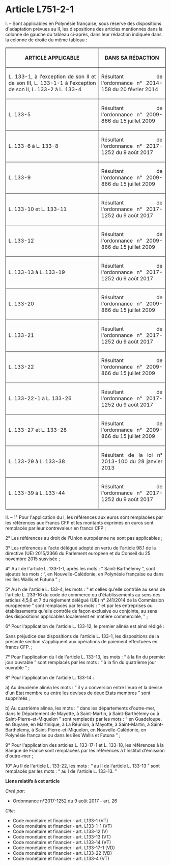 # Article L751-2-1

I. – Sont applicables en Polynésie française, sous réserve des dispositions d'adaptation prévues au II, les dispositions des
articles mentionnés dans la colonne de gauche du tableau ci-après, dans leur rédaction indiquée dans la colonne de droite du
même tableau : 

<table border="1">
  <tbody>
    <tr>
      <th>

ARTICLE APPLICABLE </th>
      <th>

DANS SA RÉDACTION </th>
    </tr>
    <tr>
      <td align="justify">

L. 133-1, à l'exception de son II et de son III, L. 133-1-1 à l'exception de son II, L. 133-2 à L. 133-4 </td>
      <td align="justify">

Résultant de l'ordonnance n° 2014-158 du 20 février 2014 </td>
    </tr>
    <tr>
      <td align="justify">

L. 133-5 </td>
      <td align="justify">

Résultant de l'ordonnance n° 2009-866 du 15 juillet 2009 </td>
    </tr>
    <tr>
      <td align="justify">

L. 133-6 à L. 133-8 </td>
      <td align="justify">

Résultant de l'ordonnance n° 2017-1252 du 9 août 2017 </td>
    </tr>
    <tr>
      <td align="justify">

L. 133-9 </td>
      <td align="justify">

Résultant de l'ordonnance n° 2009-866 du 15 juillet 2009 </td>
    </tr>
    <tr>
      <td align="justify">

L. 133-10 et L. 133-11 </td>
      <td align="justify">

Résultant de l'ordonnance n° 2017-1252 du 9 août 2017 </td>
    </tr>
    <tr>
      <td align="justify">

L. 133-12 </td>
      <td align="justify">

Résultant de l'ordonnance n° 2009-866 du 15 juillet 2009 </td>
    </tr>
    <tr>
      <td align="justify">

L. 133-13 à L. 133-19 </td>
      <td align="justify">

Résultant de l'ordonnance n° 2017-1252 du 9 août 2017 </td>
    </tr>
    <tr>
      <td align="justify">

L. 133-20 </td>
      <td align="justify">

Résultant de l'ordonnance n° 2009-866 du 15 juillet 2009 </td>
    </tr>
    <tr>
      <td align="justify">

L. 133-21 </td>
      <td align="justify">

Résultant de l'ordonnance n° 2017-1252 du 9 août 2017 </td>
    </tr>
    <tr>
      <td align="justify">

L. 133-22 </td>
      <td align="justify">

Résultant de l'ordonnance n° 2009-866 du 15 juillet 2009 </td>
    </tr>
    <tr>
      <td align="justify">

L. 133-22-1 à L. 133-26 </td>
      <td align="justify">

Résultant de l'ordonnance n° 2017-1252 du 9 août 2017 </td>
    </tr>
    <tr>
      <td align="justify">

L. 133-27 et L. 133-28 </td>
      <td align="justify">

Résultant de l'ordonnance n° 2009-866 du 15 juillet 2009 </td>
    </tr>
    <tr>
      <td align="justify">

L. 133-29 à L. 133-38 </td>
      <td align="justify">

Résultant de la loi n° 2013-100 du 28 janvier 2013 </td>
    </tr>
    <tr>
      <td align="justify">

L. 133-39 à L. 133-44 </td>
      <td align="justify">

Résultant de l'ordonnance n° 2017-1252 du 9 août 2017 </td>
    </tr>
  </tbody>
</table>

II. – 1° Pour l'application du I, les références aux euros sont remplacées par les références aux Francs CFP et les montants
exprimés en euros sont remplacés par leur contrevaleur en francs CFP ; 

2° Les références au droit de l'Union européenne ne sont pas applicables ; 

3° Les références à l'acte délégué adopté en vertu de l'article 98.1 de la directive (UE) 2015/2366 du Parlement européen et
du Conseil du 25 novembre 2015 susvisée ; 

4° Au I de l'article L. 133-1-1, après les mots : “ Saint-Barthélemy ”, sont ajoutés les mots : “, en Nouvelle-Calédonie, en
Polynésie française ou dans les îles Wallis et Futuna ” ; 

5° Au h de l'article L. 133-4, les mots : “ et celles qu'elle contrôle au sens de l'article L. 233-16 du code de commerce ou
d'établissements au sens des articles 4,5,6 et 7 du règlement délégué (UE) n° 241/2014 de la Commission européenne ” sont
remplacés par les mots : “ et par les entreprises ou établissements qu'elle contrôle de façon exclusive ou conjointe, au sens
des dispositions applicables localement en matière commerciale, ” ; 

6° Pour l'application de l'article L. 133-12, le premier alinéa est ainsi rédigé : 

Sans préjudice des dispositions de l'article L. 133-1, les dispositions de la présente section s'appliquent aux opérations de
paiement effectuées en francs CFP. ; 

7° Pour l'application du I de l'article L. 133-13, les mots : “ à la fin du premier jour ouvrable ” sont remplacés par les
mots : “ à la fin du quatrième jour ouvrable ” ; 

8° Pour l'application de l'article L. 133-14 : 

a) Au deuxième alinéa les mots : “ il y a conversion entre l'euro et la devise d'un Etat membre ou entre les devises de deux
Etats membres ” sont supprimés ; 

b) Au quatrième alinéa, les mots : “ dans les départements d'outre-mer, dans le Département de Mayotte, à Saint-Martin, à
Saint-Barthélemy ou à Saint-Pierre-et-Miquelon ” sont remplacés par les mots : “ en Guadeloupe, en Guyane, en Martinique, à
La Réunion, à Mayotte, à Saint-Martin, à Saint-Barthélemy, à Saint-Pierre-et-Miquelon, en Nouvelle-Calédonie, en Polynésie
française ou dans les îles Wallis et Futuna ” ; 

9° Pour l'application des articles L. 133-17-1 et L. 133-18, les références à la Banque de France sont remplacées par les
références à l'Institut d'émission d'outre-mer ; 

10° Au II de l'article L. 133-22, les mots : “ au II de l'article L. 133-13 ” sont remplacés par les mots : “ au I de
l'article L. 133-13. ”

**Liens relatifs à cet article**

_Créé par_:

  - Ordonnance n°2017-1252 du 9 août 2017 - art. 26

_Cite_:

  - Code monétaire et financier - art. L133-1 (VT)
  - Code monétaire et financier - art. L133-1-1 (VT)
  - Code monétaire et financier - art. L133-12 (V)
  - Code monétaire et financier - art. L133-13 (VT)
  - Code monétaire et financier - art. L133-14 (VT)
  - Code monétaire et financier - art. L133-17-1 (VD)
  - Code monétaire et financier - art. L133-22 (VD)
  - Code monétaire et financier - art. L133-4 (VT)
